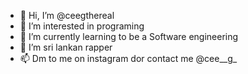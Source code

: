 - 👋 Hi, I’m @ceegthereal
- 👀 I’m interested in programing
- 🌱 I’m currently learning to be a Software engineering
- 💞️ I’m sri lankan rapper
- 📫 Dm to me on instagram dor contact me @cee__g_

<!---
ceegthereal/ceegthereal is a ✨ special ✨ repository because its `README.md` (this file) appears on your GitHub profile.
You can click the Preview link to take a look at your changes.
--->
